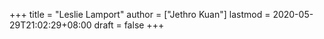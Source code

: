 +++
title = "Leslie Lamport"
author = ["Jethro Kuan"]
lastmod = 2020-05-29T21:02:29+08:00
draft = false
+++
